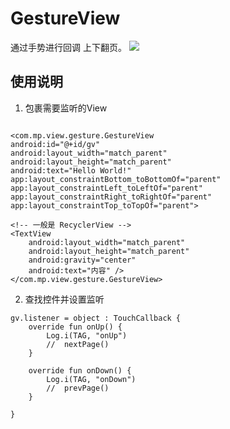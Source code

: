 
# GestureView
通过手势进行回调 上下翻页。
[![](https://jitpack.io/v/zp000123/GestureView.svg)](https://jitpack.io/#zp000123/GestureView)


## 使用说明
1. 包裹需要监听的View

```

<com.mp.view.gesture.GestureView
android:id="@+id/gv"
android:layout_width="match_parent"
android:layout_height="match_parent"
android:text="Hello World!"
app:layout_constraintBottom_toBottomOf="parent"
app:layout_constraintLeft_toLeftOf="parent"
app:layout_constraintRight_toRightOf="parent"
app:layout_constraintTop_toTopOf="parent">

<!-- 一般是 RecyclerView -->
<TextView
    android:layout_width="match_parent"
    android:layout_height="match_parent"
    android:gravity="center"
    android:text="内容" />
</com.mp.view.gesture.GestureView>
```



2. 查找控件并设置监听

```
gv.listener = object : TouchCallback {
    override fun onUp() {
        Log.i(TAG, "onUp")
        //  nextPage()
    }

    override fun onDown() {
        Log.i(TAG, "onDown")
        //  prevPage()
    }

}
```
